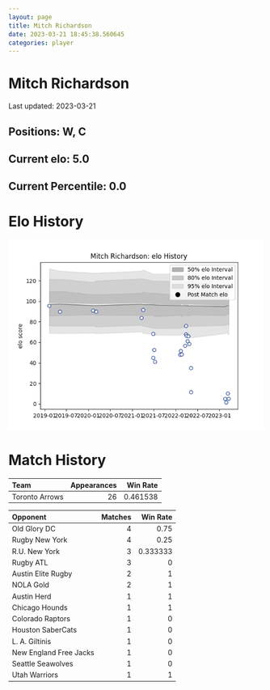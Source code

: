```yaml
---  
layout: page  
title: Mitch Richardson  
date: 2023-03-21 18:45:38.560645  
categories: player  
---
```

# Mitch Richardson


Last updated: 2023-03-21
## Positions: W, C

## Current elo: 5.0

## Current Percentile: 0.0

# Elo History


![elo history](history_MitchRichardson.png)
# Match History


| Team           |   Appearances |   Win Rate |
|:---------------|--------------:|-----------:|
| Toronto Arrows |            26 |   0.461538 |

| Opponent               |   Matches |   Win Rate |
|:-----------------------|----------:|-----------:|
| Old Glory DC           |         4 |   0.75     |
| Rugby New York         |         4 |   0.25     |
| R.U. New York          |         3 |   0.333333 |
| Rugby ATL              |         3 |   0        |
| Austin Elite Rugby     |         2 |   1        |
| NOLA Gold              |         2 |   1        |
| Austin Herd            |         1 |   1        |
| Chicago Hounds         |         1 |   1        |
| Colorado Raptors       |         1 |   0        |
| Houston SaberCats      |         1 |   0        |
| L. A. Giltinis         |         1 |   0        |
| New England Free Jacks |         1 |   0        |
| Seattle Seawolves      |         1 |   0        |
| Utah Warriors          |         1 |   1        |